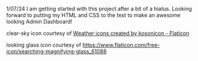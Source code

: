 1/07/24 I am getting started with this project after a bit of a hiatus. Looking forward to putting my HTML and CSS to the test to make an awesome looking Admin Dashboard!

clear-sky icon courtesy of <a href="https://www.flaticon.com/free-icons/weather" title="weather icons">Weather icons created by kosonicon - Flaticon</a>

looking glass icon courtesy of https://www.flaticon.com/free-icon/searching-magnifying-glass_61088
